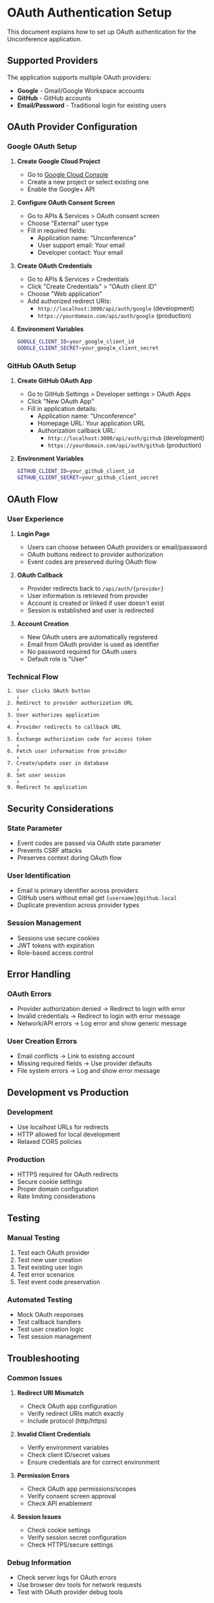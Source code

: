 # OAuth Authentication Setup

This document explains how to set up OAuth authentication for the Unconference application.

## Supported Providers

The application supports multiple OAuth providers:
- **Google** - Gmail/Google Workspace accounts
- **GitHub** - GitHub accounts
- **Email/Password** - Traditional login for existing users

## OAuth Provider Configuration

### Google OAuth Setup

1. **Create Google Cloud Project**
   - Go to [Google Cloud Console](https://console.cloud.google.com/)
   - Create a new project or select existing one
   - Enable the Google+ API

2. **Configure OAuth Consent Screen**
   - Go to APIs & Services > OAuth consent screen
   - Choose "External" user type
   - Fill in required fields:
     - Application name: "Unconference"
     - User support email: Your email
     - Developer contact: Your email

3. **Create OAuth Credentials**
   - Go to APIs & Services > Credentials
   - Click "Create Credentials" > "OAuth client ID"
   - Choose "Web application"
   - Add authorized redirect URIs:
     - `http://localhost:3000/api/auth/google` (development)
     - `https://yourdomain.com/api/auth/google` (production)

4. **Environment Variables**
   ```bash
   GOOGLE_CLIENT_ID=your_google_client_id
   GOOGLE_CLIENT_SECRET=your_google_client_secret
   ```

### GitHub OAuth Setup

1. **Create GitHub OAuth App**
   - Go to GitHub Settings > Developer settings > OAuth Apps
   - Click "New OAuth App"
   - Fill in application details:
     - Application name: "Unconference"
     - Homepage URL: Your application URL
     - Authorization callback URL:
       - `http://localhost:3000/api/auth/github` (development)
       - `https://yourdomain.com/api/auth/github` (production)

2. **Environment Variables**
   ```bash
   GITHUB_CLIENT_ID=your_github_client_id
   GITHUB_CLIENT_SECRET=your_github_client_secret
   ```

## OAuth Flow

### User Experience

1. **Login Page**
   - Users can choose between OAuth providers or email/password
   - OAuth buttons redirect to provider authorization
   - Event codes are preserved during OAuth flow

2. **OAuth Callback**
   - Provider redirects back to `/api/auth/{provider}`
   - User information is retrieved from provider
   - Account is created or linked if user doesn't exist
   - Session is established and user is redirected

3. **Account Creation**
   - New OAuth users are automatically registered
   - Email from OAuth provider is used as identifier
   - No password required for OAuth users
   - Default role is "User"

### Technical Flow

```
1. User clicks OAuth button
   ↓
2. Redirect to provider authorization URL
   ↓
3. User authorizes application
   ↓
4. Provider redirects to callback URL
   ↓
5. Exchange authorization code for access token
   ↓
6. Fetch user information from provider
   ↓
7. Create/update user in database
   ↓
8. Set user session
   ↓
9. Redirect to application
```

## Security Considerations

### State Parameter
- Event codes are passed via OAuth state parameter
- Prevents CSRF attacks
- Preserves context during OAuth flow

### User Identification
- Email is primary identifier across providers
- GitHub users without email get `{username}@github.local`
- Duplicate prevention across provider types

### Session Management
- Sessions use secure cookies
- JWT tokens with expiration
- Role-based access control

## Error Handling

### OAuth Errors
- Provider authorization denied → Redirect to login with error
- Invalid credentials → Redirect to login with error message
- Network/API errors → Log error and show generic message

### User Creation Errors
- Email conflicts → Link to existing account
- Missing required fields → Use provider defaults
- File system errors → Log and show error message

## Development vs Production

### Development
- Use localhost URLs for redirects
- HTTP allowed for local development
- Relaxed CORS policies

### Production
- HTTPS required for OAuth redirects
- Secure cookie settings
- Proper domain configuration
- Rate limiting considerations

## Testing

### Manual Testing
1. Test each OAuth provider
2. Test new user creation
3. Test existing user login
4. Test error scenarios
5. Test event code preservation

### Automated Testing
- Mock OAuth responses
- Test callback handlers
- Test user creation logic
- Test session management

## Troubleshooting

### Common Issues

1. **Redirect URI Mismatch**
   - Check OAuth app configuration
   - Verify redirect URIs match exactly
   - Include protocol (http/https)

2. **Invalid Client Credentials**
   - Verify environment variables
   - Check client ID/secret values
   - Ensure credentials are for correct environment

3. **Permission Errors**
   - Check OAuth app permissions/scopes
   - Verify consent screen approval
   - Check API enablement

4. **Session Issues**
   - Check cookie settings
   - Verify session secret configuration
   - Check HTTPS/secure settings

### Debug Information
- Check server logs for OAuth errors
- Use browser dev tools for network requests
- Test with OAuth provider debug tools
